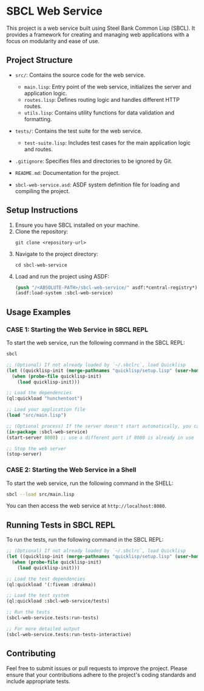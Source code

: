 # SBCL Web Service

This project is a web service built using Steel Bank Common Lisp (SBCL). It provides a framework for creating and managing web applications with a focus on modularity and ease of use.

## Project Structure

- `src/`: Contains the source code for the web service.
  - `main.lisp`: Entry point of the web service, initializes the server and application logic.
  - `routes.lisp`: Defines routing logic and handles different HTTP routes.
  - `utils.lisp`: Contains utility functions for data validation and formatting.
  
- `tests/`: Contains the test suite for the web service.
  - `test-suite.lisp`: Includes test cases for the main application logic and routes.

- `.gitignore`: Specifies files and directories to be ignored by Git.

- `README.md`: Documentation for the project.

- `sbcl-web-service.asd`: ASDF system definition file for loading and compiling the project.

## Setup Instructions

1. Ensure you have SBCL installed on your machine.
2. Clone the repository:
   ```
   git clone <repository-url>
   ```
3. Navigate to the project directory:
   ```
   cd sbcl-web-service
   ```
4. Load and run the project using ASDF:
   ```lisp
   (push "/<ABSOLUTE-PATH>/sbcl-web-service/" asdf:*central-registry*)
   (asdf:load-system :sbcl-web-service)
   ```

## Usage Examples

### CASE 1: Starting the Web Service in SBCL REPL

To start the web service, run the following command in the SBCL REPL:

```bash
sbcl
```

```lisp
;; (Optional) If not already loaded by `~/.sbclrc`, load Quicklisp
(let ((quicklisp-init (merge-pathnames "quicklisp/setup.lisp" (user-homedir-pathname))))
  (when (probe-file quicklisp-init)
    (load quicklisp-init)))

;; Load the dependencies
(ql:quickload "hunchentoot")

;; Load your application file
(load "src/main.lisp")

;; (Optional process) If the server doesn't start automatically, you can start it manually:
(in-package :sbcl-web-service)
(start-server 8080) ;; use a different port if 8080 is already in use

;; Stop the web server
(stop-server)
```

### CASE 2: Starting the Web Service in a Shell

To start the web service, run the following command in the SHELL:

```bash
sbcl --load src/main.lisp
```

You can then access the web service at `http://localhost:8080`.

## Running Tests in SBCL REPL

To run the tests, run the following command in the SBCL REPL:

```lisp
;; (Optional) If not already loaded by `~/.sbclrc`, load Quicklisp
(let ((quicklisp-init (merge-pathnames "quicklisp/setup.lisp" (user-homedir-pathname))))
  (when (probe-file quicklisp-init)
    (load quicklisp-init)))

;; Load the test dependencies
(ql:quickload '(:fiveam :drakma))

;; Load the test system
(ql:quickload :sbcl-web-service/tests)

;; Run the tests
(sbcl-web-service.tests:run-tests)

;; For more detailed output
(sbcl-web-service.tests:run-tests-interactive)
```

## Contributing

Feel free to submit issues or pull requests to improve the project. Please ensure that your contributions adhere to the project's coding standards and include appropriate tests.